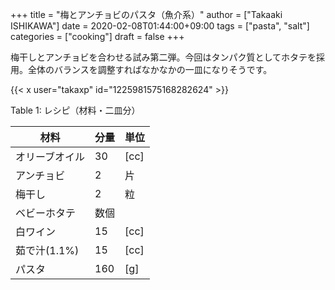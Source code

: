 +++
title = "梅とアンチョビのパスタ（魚介系）"
author = ["Takaaki ISHIKAWA"]
date = 2020-02-08T01:44:00+09:00
tags = ["pasta", "salt"]
categories = ["cooking"]
draft = false
+++

梅干しとアンチョビを合わせる試み第二弾。今回はタンパク質としてホタテを採用。全体のバランスを調整すればなかなかの一皿になりそうです。  

{{< x user="takaxp" id="1225981575168282624" >}}  

<div class="table-caption">
  <span class="table-number">Table 1</span>:
  レシピ（材料・二皿分）
</div>

| 材料      | 分量 | 単位 |
|---------|----|----|
| オリーブオイル | 30  | [cc] |
| アンチョビ | 2   | 片   |
| 梅干し    | 2   | 粒   |
| ベビーホタテ | 数個 |      |
| 白ワイン  | 15  | [cc] |
| 茹で汁(1.1%) | 15  | [cc] |
| パスタ    | 160 | [g]  |
